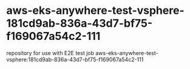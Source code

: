 # aws-eks-anywhere-test-vsphere-181cd9ab-836a-43d7-bf75-f169067a54c2-111
repository for use with E2E test job aws-eks-anywhere-test-vsphere:181cd9ab-836a-43d7-bf75-f169067a54c2-111
